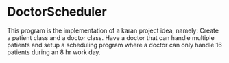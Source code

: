 # DoctorScheduler
This program is the implementation of a karan project idea, namely: Create a patient class and a doctor class. Have a doctor that can handle multiple patients and setup a scheduling program where a doctor can only handle 16 patients during an 8 hr work day.
